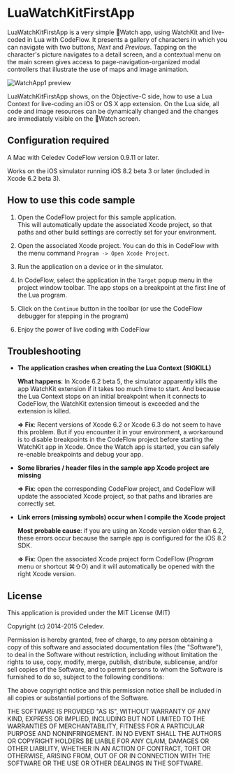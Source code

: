 # LuaWatchKitFirstApp

LuaWatchKitFirstApp is a very simple Watch app, using WatchKit and live-coded in Lua with CodeFlow. It presents a gallery of characters in which you can navigate with two buttons, *Next* and *Previous*. Tapping on the character's picture navigates to a detail screen, and a contextual menu on the main screen gives access to page-navigation-organized modal controllers that illustrate the use of maps and image animation.

![WatchApp1 preview](WatchApp1-preview.gif)

LuaWatchKitFirstApp shows, on the Objective-C side, how to use a Lua Context for live-coding an iOS or OS X app extension. On the Lua side, all code and image resources can be dynamically changed and the changes are immediately visible on the Watch screen.

## Configuration required

A Mac with Celedev CodeFlow version 0.9.11 or later.

Works on the iOS simulator running iOS 8.2 beta 3 or later (included in Xcode 6.2 beta 3).

## How to use this code sample

1. Open the CodeFlow project for this sample application.  
  This will automatically update the associated Xcode project, so that paths and other build settings are correctly set for your environment.

2. Open the associated Xcode project. You can do this in CodeFlow with the menu command `Program -> Open Xcode Project`.

3. Run the application on a device or in the simulator.

4. In CodeFlow, select the application in the `Target` popup menu in the project window toolbar. The app stops on a breakpoint at the first line of the Lua program.

5. Click on the `Continue` button in the toolbar (or use the CodeFlow debugger for stepping in the program) 

6. Enjoy the power of live coding with CodeFlow

## Troubleshooting

- **The application crashes when creating the Lua Context (SIGKILL)**
  
  **What happens**: In Xcode 6.2 beta 5, the simulator apparently kills the app WatchKit extension if it takes too much time to start. And because the  Lua Context stops on an initial breakpoint when it connects to CodeFlow, the WatchKit extension timeout is exceeded and the extension is killed.
  
  **⇒ Fix**: Recent versions of Xcode 6.2 or Xcode 6.3 do not seem to have this problem. But if you encounter it in your environment, a workaround is to disable breakpoints in the CodeFlow project before starting the WatchKit app in Xcode.  Once the Watch app is started, you can safely re-enable breakpoints and debug your app.
  
- **Some libraries / header files in the sample app Xcode project are missing**

  **⇒ Fix**: open the corresponding CodeFlow project, and CodeFlow will update the associated Xcode project, so that paths and libraries are correctly set.

- **Link errors (missing symbols) occur when I compile the Xcode project**

  **Most probable cause**: if you are using an Xcode version older than 6.2, these errors occur because the sample app is configured for the iOS 8.2 SDK.

  **⇒ Fix**: Open the associated Xcode project form CodeFlow (*Program* menu or shortcut ⌘⇧O) and it will automatically be opened with the right Xcode version.

## License

This application is provided under the MIT License (MIT)

Copyright (c) 2014-2015 Celedev.

Permission is hereby granted, free of charge, to any person obtaining a copy
of this software and associated documentation files (the "Software"), to deal
in the Software without restriction, including without limitation the rights
to use, copy, modify, merge, publish, distribute, sublicense, and/or sell
copies of the Software, and to permit persons to whom the Software is
furnished to do so, subject to the following conditions:

The above copyright notice and this permission notice shall be included in
all copies or substantial portions of the Software.

THE SOFTWARE IS PROVIDED "AS IS", WITHOUT WARRANTY OF ANY KIND, EXPRESS OR
IMPLIED, INCLUDING BUT NOT LIMITED TO THE WARRANTIES OF MERCHANTABILITY,
FITNESS FOR A PARTICULAR PURPOSE AND NONINFRINGEMENT. IN NO EVENT SHALL THE
AUTHORS OR COPYRIGHT HOLDERS BE LIABLE FOR ANY CLAIM, DAMAGES OR OTHER
LIABILITY, WHETHER IN AN ACTION OF CONTRACT, TORT OR OTHERWISE, ARISING FROM,
OUT OF OR IN CONNECTION WITH THE SOFTWARE OR THE USE OR OTHER DEALINGS IN
THE SOFTWARE.
